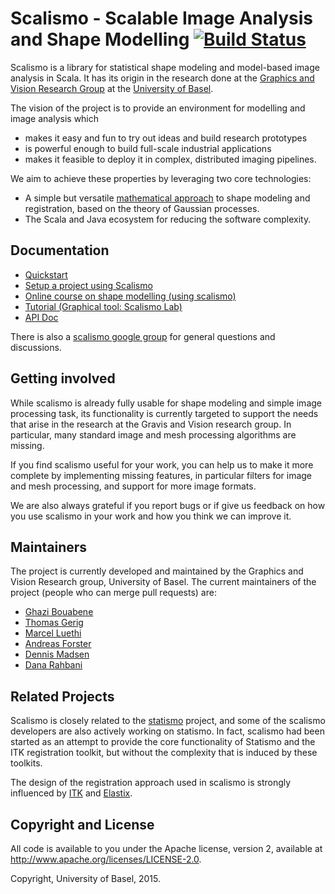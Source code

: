 # Scalismo - Scalable Image Analysis and Shape Modelling [![Build Status](https://travis-ci.org/unibas-gravis/scalismo.svg?branch=develop)](https://travis-ci.org/unibas-gravis/scalismo)

Scalismo is a library for statistical shape modeling and model-based image analysis in Scala. 
It has its origin in the research done at the [Graphics and Vision Research Group](http://gravis.cs.unibas.ch) at the [University of Basel](http://www.unibas.ch). 

The vision of the project is to provide an environment for modelling and image analysis which 

* makes it easy and fun to try out ideas and build research prototypes
* is powerful enough to build full-scale industrial applications
* makes it feasible to deploy it in complex, distributed imaging pipelines. 

We aim to achieve these properties by leveraging two core technologies:

* A simple but versatile [mathematical approach](http://gravis.cs.unibas.ch/publications/2013/MLMI-Luethi_etal-2013.pdf) to shape modeling and registration, based on the theory of Gaussian processes.
* The Scala and Java ecosystem for reducing the software complexity. 

## Documentation

* [Quickstart](https://github.com/unibas-gravis/scalismo/wiki/quickstart)
* [Setup a project using Scalismo](https://github.com/unibas-gravis/scalismo/wiki/Setup-a-project-using-Scalismo)
* [Online course on shape modelling (using scalismo)](http://shapemodelling.cs.unibas.ch) 
* [Tutorial (Graphical tool: Scalismo Lab)](https://github.com/unibas-gravis/scalismo/wiki/scalismoLab)
* [API Doc](http://unibas-gravis.github.io/scalismo/latest/api/index.html)

There is also a [scalismo google group](https://groups.google.com/forum/#!forum/scalismo) for general questions and discussions. 


## Getting involved
While scalismo is already fully usable for shape modeling and simple image processing task, its functionality is currently targeted
to support the needs that arise in the research at the Gravis and Vision research group.  In particular, many standard image and mesh 
processing algorithms are missing.

If you find scalismo useful for your work, you can help us to make it more complete by implementing missing features, in particular 
filters for image and mesh processing, and support for more image formats. 

We are also always grateful if you report bugs or if give us feedback on how you use scalismo in your work and how you think we can improve it. 

## Maintainers
The project is currently developed and maintained by the Graphics and Vision Research group, University of Basel. 
The current maintainers of the project (people who can merge pull requests) are: 

* [Ghazi Bouabene](https://github.com/ghazi-bouabene)
* [Thomas Gerig](https://github.com/gerith)
* [Marcel Luethi](https://github.com/marcelluethi)
* [Andreas Forster](https://github.com/Andreas-Forster)
* [Dennis Madsen](https://github.com/madsendennis)
* [Dana Rahbani](https://github.com/DanaRahbani)

## Related Projects
Scalismo is closely related to the 
[statismo](http://www.github.com/statismo/statismo) project, 
and some of the scalismo developers are also actively working on statismo. 
In fact, scalismo had been started as an attempt to provide the core functionality of Statismo and the ITK registration toolkit, but without
the complexity that is induced by these toolkits. 

The design of the registration approach used in scalismo is strongly influenced by [ITK](http://www.itk.org) and [Elastix](http://elastix.isi.uu.nl).


## Copyright and License
All code is available to you under the Apache license, version 2, available at http://www.apache.org/licenses/LICENSE-2.0. 

Copyright, University of Basel, 2015.

